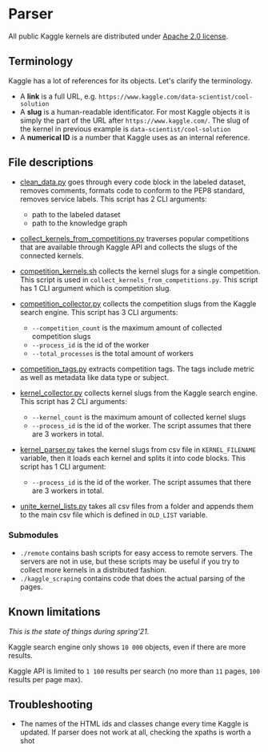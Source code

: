 # Parser

All public Kaggle kernels are distributed under [Apache 2.0 license](https://www.apache.org/licenses/LICENSE-2.0).

## Terminology

Kaggle has a lot of references for its objects. Let's clarify the terminology.

* A **link** is a full URL, e.g. `https://www.kaggle.com/data-scientist/cool-solution`
* A **slug** is a human-readable identificator. For most Kaggle objects it is simply the part of the URL after `https://www.kaggle.com/`. The slug of the kernel in previous example is `data-scientist/cool-solution`
* A **numerical ID** is a number that Kaggle uses as an internal reference.

## File descriptions

* [clean_data.py](clean_data.py) goes through every code block in the labeled dataset, removes comments, formats code to conform to the PEP8 standard, removes service labels. This script has 2 CLI arguments:
  * path to the labeled dataset
  * path to the knowledge graph

* [collect_kernels_from_competitions.py](collect_kernels_from_competitions.py) traverses popular competitions that are available through Kaggle API and collects the slugs of the connected kernels.

* [competition_kernels.sh](competition_kernels.sh) collects the kernel slugs for a single competition. This script is used in `collect_kernels_from_competitions.py`. This script has 1 CLI argument which is competition slug.

* [competition_collector.py](competition_collector.py) collects the competition slugs from the Kaggle search engine. This script has 3 CLI arguments:
  * `--competition_count` is the maximum amount of collected competition slugs
  * `--process_id` is the id of the worker
  * `--total_processes` is the total amount of workers

* [competition_tags.py](competition_tags.py) extracts competition tags. The tags include metric as well as metadata like data type or subject. 

* [kernel_collector.py](kernel_collector.py) collects kernel slugs from the Kaggle search engine. This script has 2 CLI arguments: 
  * `--kernel_count` is the maximum amount of collected kernel slugs
  * `--process_id` is the id of the worker. The script assumes that there are 3 workers in total. 

* [kernel_parser.py](kernel_parser.py) takes the kernel slugs from csv file in `KERNEL_FILENAME` variable, then it loads each kernel and splits it into code blocks. This script has 1 CLI argument:
  * `--process_id` is the id of the worker. The script assumes that there are 3 workers in total.

* [unite_kernel_lists.py](unite_kernel_lists.py) takes all csv files from a folder and appends them to the main csv file which is defined in `OLD_LIST` variable.

### Submodules

* `./remote` contains bash scripts for easy access to remote servers. The servers are not in use, but these scripts may be useful if you try to collect more kernels in a distributed fashion.
* `./kaggle_scraping` contains code that does the actual parsing of the pages.

## Known limitations

*This is the state of things during spring'21.*

Kaggle search engine only shows `10 000` objects, even if there are more results.

Kaggle API is limited to `1 100` results per search (no more than `11` pages, `100` results per page max).

## Troubleshooting

* The names of the HTML ids and classes change every time Kaggle is updated. If parser does not work at all, checking the xpaths is worth a shot
